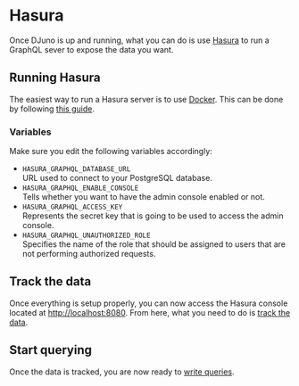 # Hasura
Once DJuno is up and running, what you can do is use [Hasura](https://hasura.io/) to run a GraphQL sever to expose the data you want.

## Running Hasura
The easiest way to run a Hasura server is to use [Docker](https://www.docker.com/). This can be done by following [this guide](https://hasura.io/docs/2.0/graphql/core/getting-started/docker-simple.html).

### Variables
Make sure you edit the following variables accordingly: 

- `HASURA_GRAPHQL_DATABASE_URL`  
   URL used to connect to your PostgreSQL database.
- `HASURA_GRAPHQL_ENABLE_CONSOLE`  
   Tells whether you want to have the admin console enabled or not.
- `HASURA_GRAPHQL_ACCESS_KEY`  
   Represents the secret key that is going to be used to access the admin console.
- `HASURA_GRAPHQL_UNAUTHORIZED_ROLE`  
   Specifies the name of the role that should be assigned to users that are not performing authorized requests.
  
## Track the data
Once everything is setup properly, you can now access the Hasura console located at [http://localhost:8080](http://localhost:8080). From here, what you need to do is [track the data](https://hasura.io/docs/latest/graphql/core/databases/postgres/schema/using-existing-database.html).

## Start querying 
Once the data is tracked, you are now ready to [write queries](https://graphql.org/learn/queries/).
